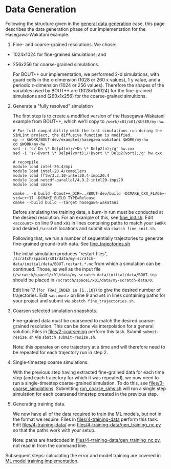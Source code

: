 # Data Generation

Following the structure given in the [general data generation](ML_training.md) case, this page describes the data generation phase of our implementation for the Hasegawa-Wakatani example.

1. Fine- and coarse-grained resolutions. We chose:
 - 1024x1024 for fine-grained simulations; and
 - 256x256 for coarse-grained simulations.

    For BOUT++ our implementation, we performed 2-d simulations, with guard cells in the x-dimension (1028 or 260 x values), 1 y value, and a periodic z-dimension (1024 or 256 values). Therefore the shapes of the variables used by BOUT++ are (1028x1x1024) for the fine-grained simulations and (260x1x256) for the coarse-grained simultions.

2. Generate a "fully resolved" simulation

    The first step is to create a modified version of the Hasegawa-Wakatani example from BOUT++, which we'll copy to `/work/x01/x01/$USER/my-hw`.

    ```shell
    # For full compatibility with the test simulations run during the SiMLInt project, the diffusive function is modified.
    cp -r $WORK/BOUT-dev/examples/hasegawa-wakatani $WORK/my-hw
    cd $WORK/my-hw
    sed -i 's/-Dn \* Delp4(n);/+Dn \* Delp2(n);/g' hw.cxx
    sed -i 's/-Dvort \* Delp4(vort);/+Dvort \* Delp2(vort);/g' hw.cxx

    # recompile
    module load intel-20.4/mpi
    module load intel-20.4/compilers
    module load fftw/3.3.10-intel20.4-impi20.4
    module load netcdf-parallel/4.9.2-intel20-impi20
    module load cmake

    cmake . -B build -Dbout++_DIR=../BOUT-dev/build -DCMAKE_CXX_FLAGS=-std=c++17 -DCMAKE_BUILD_TYPE=Release
    cmake --build build --target hasegawa-wakatani
    ```
    
    Before simulating the training data, a burn-in run must be conducted at the desired resolution. For an example of this, see [fine_init.sh](https://github.com/EPCCed/SiMLInt/tree/main/files/1-data-generation/fine_init.sh). Edit `<account>` on line 9 and `x01` in lines containing paths to match your `$WORK` and desired `/scratch` locations and submit via `sbatch fine_init.sh`.

    Following that, we run a number of sequentially trajectories to generate fine-grained ground-truth data. See [fine_trajectories.sh](https://github.com/EPCCed/SiMLInt/tree/main/files/1-data-generation/fine_trajectories.sh)

    The initial simulation produces "restart files", `/scratch/space1/x01/data/my-scratch-data/initial/data/BOUT.restart.*.nc` from which a simulation can be continued. Those, as well as the input file (`/scratch/space1/x01/data/my-scratch-data/initial/data/BOUT.inp` should be placed in `/scratch/space1/x01/data/my-scratch-data/0`.

    Edit line 17 (`for TRAJ_INDEX in {1..10}`) to give the desired number of trajectories. Edit `<account>` on line 9 and `x01` in lines containing paths for your project and submit via `sbatch fine_trajectories.sh`.

3. Coarsen selected simulation snapshots.

    Fine-grained data must be coarsened to match the desired coarse-grained resolution. This can be done via interpolation for a general solution. Files in [files/2-coarsening](https://github.com/EPCCed/SiMLInt/tree/main/files/2-coarsening) perform this task. Submit `submit-resize.sh` via `sbatch submit-resize.sh`.

    Note: this operates on one trajectory at a time and will therefore need to be repeated for each trajectory run in step 2.

4. Single-timestep coarse simulations.

    With the previous step having extracted fine-grained data for each time step (and each trajectory for which it was repeated), we now need to run a single-timestep coarse-grained simulation. To do this, see [files/3-coarse_simulations](../files/3-coarse_simulations/). Submitting [run_coarse_sims.sh](https://github.com/EPCCed/SiMLInt/tree/main/files/3-coarse_simulations/run_coarse_sims.sh) will run a single step simulation for each coarsened timestep created in the previous step.

5. Generating training data.

    We now have all of the data required to train the ML models, but not in the format we require. Files in [files/4-training-data](../files/4-training-data) perform this task. Edit [files/4-training-data/](../files/4-training-data/sub_gen_training_nc.sh) and [files/4-training-data/gen_training_nc.py](../files/4-training-data/gen_training_nc.py) so that the paths work with your setup.
    
    Note: paths are hardcoded in [files/4-training-data/gen_training_nc.py](../files/4-training-data/gen_training_nc.py), not read in from the command line.

Subsequent steps: calculating the error and model training are covered in [ML model training implementation](training_implementation.md).


